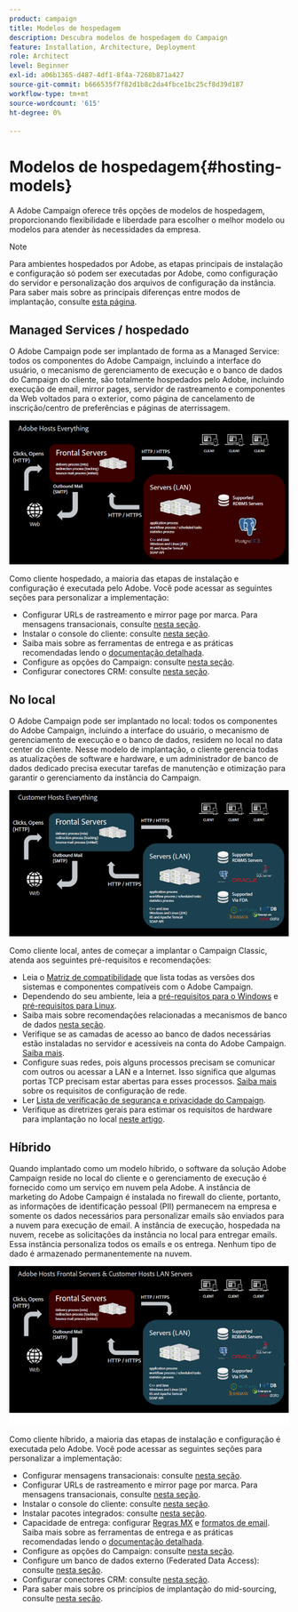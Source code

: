 ```yaml
---
product: campaign
title: Modelos de hospedagem
description: Descubra modelos de hospedagem do Campaign
feature: Installation, Architecture, Deployment
role: Architect
level: Beginner
exl-id: a06b1365-d487-4df1-8f4a-7268b871a427
source-git-commit: b666535f7f82d1b8c2da4fbce1bc25cf8d39d187
workflow-type: tm+mt
source-wordcount: '615'
ht-degree: 0%

---
```


# Modelos de hospedagem{#hosting-models}



A Adobe Campaign oferece três opções de modelos de hospedagem, proporcionando flexibilidade e liberdade para escolher o melhor modelo ou modelos para atender às necessidades da empresa.

>[!NOTE]
>
>Para ambientes hospedados por Adobe, as etapas principais de instalação e configuração só podem ser executadas por Adobe, como configuração do servidor e personalização dos arquivos de configuração da instância. Para saber mais sobre as principais diferenças entre modos de implantação, consulte [esta página](../../installation/using/capability-matrix.md).

## Managed Services / hospedado

O Adobe Campaign pode ser implantado de forma as a Managed Service: todos os componentes do Adobe Campaign, incluindo a interface do usuário, o mecanismo de gerenciamento de execução e o banco de dados do Campaign do cliente, são totalmente hospedados pelo Adobe, incluindo execução de email, mirror pages, servidor de rastreamento e componentes da Web voltados para o exterior, como página de cancelamento de inscrição/centro de preferências e páginas de aterrissagem.

![](assets/deployment_hosted.png)

Como cliente hospedado, a maioria das etapas de instalação e configuração é executada pelo Adobe. Você pode acessar as seguintes seções para personalizar a implementação:

* Configurar URLs de rastreamento e mirror page por marca. Para mensagens transacionais, consulte [nesta seção](../../message-center/using/additional-configurations.md#configuring-multibranding).
* Instalar o console do cliente: consulte [nesta seção](../../installation/using/installing-the-client-console.md).
* Saiba mais sobre as ferramentas de entrega e as práticas recomendadas lendo o [documentação detalhada](../../delivery/using/about-deliverability.md).
* Configure as opções do Campaign: consulte [nesta seção](../../installation/using/configuring-campaign-options.md).
* Configurar conectores CRM: consulte [nesta seção](../../platform/using/crm-connectors.md).

## No local

O Adobe Campaign pode ser implantado no local: todos os componentes do Adobe Campaign, incluindo a interface do usuário, o mecanismo de gerenciamento de execução e o banco de dados, residem no local no data center do cliente. Nesse modelo de implantação, o cliente gerencia todas as atualizações de software e hardware, e um administrador de banco de dados dedicado precisa executar tarefas de manutenção e otimização para garantir o gerenciamento da instância do Campaign.

![](assets/deployment_onpremise.png)

Como cliente local, antes de começar a implantar o Campaign Classic, atenda aos seguintes pré-requisitos e recomendações:

* Leia o [Matriz de compatibilidade](../../rn/using/compatibility-matrix.md) que lista todas as versões dos sistemas e componentes compatíveis com o Adobe Campaign.
* Dependendo do seu ambiente, leia a [pré-requisitos para o Windows](../../installation/using/prerequisites-of-campaign-installation-in-windows.md) e [pré-requisitos para Linux](../../installation/using/prerequisites-of-campaign-installation-in-linux.md).
* Saiba mais sobre recomendações relacionadas a mecanismos de banco de dados [nesta seção](../../installation/using/database.md).
* Verifique se as camadas de acesso ao banco de dados necessárias estão instaladas no servidor e acessíveis na conta do Adobe Campaign. [Saiba mais](../../installation/using/application-server.md).
* Configure suas redes, pois alguns processos precisam se comunicar com outros ou acessar a LAN e a Internet. Isso significa que algumas portas TCP precisam estar abertas para esses processos. [Saiba mais](../../installation/using/network-configuration.md) sobre os requisitos de configuração de rede.
* Ler [Lista de verificação de segurança e privacidade do Campaign](https://helpx.adobe.com/br/campaign/kb/acc-security.html).
* Verifique as diretrizes gerais para estimar os requisitos de hardware para implantação no local [neste artigo](https://helpx.adobe.com/br/campaign/kb/hardware-sizing-guide.html).

## Híbrido

Quando implantado como um modelo híbrido, o software da solução Adobe Campaign reside no local do cliente e o gerenciamento de execução é fornecido como um serviço em nuvem pela Adobe. A instância de marketing do Adobe Campaign é instalada no firewall do cliente, portanto, as informações de identificação pessoal (PII) permanecem na empresa e somente os dados necessários para personalizar emails são enviados para a nuvem para execução de email. A instância de execução, hospedada na nuvem, recebe as solicitações da instância no local para entregar emails. Essa instância personaliza todos os emails e os entrega. Nenhum tipo de dado é armazenado permanentemente na nuvem.

![](assets/deployment_hybrid.png)

Como cliente híbrido, a maioria das etapas de instalação e configuração é executada pelo Adobe. Você pode acessar as seguintes seções para personalizar a implementação:

* Configurar mensagens transacionais: consulte [nesta seção](../../message-center/using/transactional-messaging-architecture.md).
* Configurar URLs de rastreamento e mirror page por marca. Para mensagens transacionais, consulte [nesta seção](../../message-center/using/additional-configurations.md#configuring-multibranding).
* Instalar o console do cliente: consulte [nesta seção](../../installation/using/installing-the-client-console.md).
* Instalar pacotes integrados: consulte [nesta seção](../../installation/using/installing-campaign-standard-packages.md).
* Capacidade de entrega: configurar [Regras MX](../../installation/using/email-deliverability.md#mx-configuration) e [formatos de email](../../installation/using/email-deliverability.md#managing-email-formats). Saiba mais sobre as ferramentas de entrega e as práticas recomendadas lendo o [documentação detalhada](../../delivery/using/about-deliverability.md).
* Configure as opções do Campaign: consulte [nesta seção](../../installation/using/configuring-campaign-options.md).
* Configure um banco de dados externo (Federated Data Access): consulte [nesta seção](../../installation/using/about-fda.md).
* Configurar conectores CRM: consulte [nesta seção](../../platform/using/crm-connectors.md).
* Para saber mais sobre os princípios de implantação do mid-sourcing, consulte [nesta seção](../../installation/using/mid-sourcing-deployment.md).
